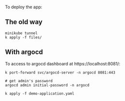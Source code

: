 

To deploy the app:

## The old way

```shell
minikube tunnel
k apply -f files/ 
```

## With argocd

To access to argocd dashboard at https://localhost:8081/:

```shell
k port-forward svc/argocd-server -n argocd 8081:443

# get admin's password
argocd admin initial-password -n argocd
```

```shell
k apply -f demo-application.yaml
```

